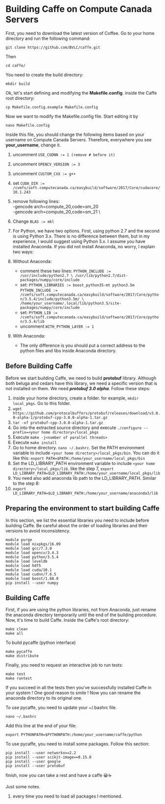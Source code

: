 # Building Caffe on Compute Canada Servers



First, you need to download the latest version of Coffee. Go to your home directory and run the following command:

    git clone https://github.com/BVLC/caffe.git
    
Then

    cd caffe/
You need to create the build directory:

    mkdir build
Ok, let's start defining and modifying the **Makefile.config**. inside the Caffe root directory:

    cp Makefile.config.example Makefile.config
  Now we want to modify the Makefile.config file. Start editing it by 
  

    nano Makefile.config
Inside this file, you should change the following items based on your username on Compute Canada Servers. Therefore, everywhere you see **your_username**, change it.

 1. uncomment `USE_CUDNN := 1 (remove # before it)`
 2. uncomment `OPENCV_VERSION := 3`
 3. uncomment `CUSTOM_CXX := g++`
 4. set `CUDA_DIR := /cvmfs/soft.computecanada.ca/easybuild/software/2017/Core/cudacore/10.1.243`
 5. remove following lines: </br>
    	-gencode arch=compute_20,code=sm_20 \
    	-gencode arch=compute_20,code=sm_21 \


 6. Change `BLAS := mkl`
 7. For Python, we have two options. First, using python 2.7 and the second is using Python 3.x. There is no difference between them, but in my experience, I would suggest using Python 3.x. I assume you have installed Anaconda. If you did not install Anaconda, no worry, I explain two ways:
 8. Without Anaconda:
	 - comment these two lines:
	 `PYTHON_INCLUDE := /usr/include/python2.7 \
		/usr/lib/python2.7/dist-packages/numpy/core/include`
	- set: 
    `PYTHON_LIBRARIES := boost_python35-mt python3.5m`
    `PYTHON_INCLUDE := /cvmfs/soft.computecanada.ca/easybuild/software/2017/Core/python/3.5.4/include/python3.5m/ \
    /home/your_username/.local/lib/python3.5/site-packages/numpy/core/include`
	 - set:
    `PYTHON_LIB := /cvmfs/soft.computecanada.ca/easybuild/software/2017/Core/python/3.5.4/lib`
    - uncomment `WITH_PYTHON_LAYER := 1`
 9. With Anaconda:
	  - The only difference is you should put a correct address to the python files and libs inside Anaconda directory.
## Before Building Caffe
Before we start building Caffe, we need to build **protobuf** library. Although both beluga and cedars have this library, we need a specific version that is not installed on them. We need _**protobuf 3.0 alpha**_. Follow these steps:

 1. inside your home directory, create a folder. for example, `mkdir local_pkgs`. Go to this folder.
 2. `wget https://github.com/protocolbuffers/protobuf/releases/download/v3.0.0-alpha-1/protobuf-cpp-3.0.0-alpha-1.tar.gz`
 3. `tar -xf protobuf-cpp-3.0.0-alpha-1.tar.gz`
 4. Go into the extracted source directory and execute `./configure --prefix=<your home directory>/local_pkgs`
 5. Execute `make -j<number of parallel threads>`
 6. Execute `make install`
 7. Go to home directory. `nano ~/.bashrc`. Set the PATH environment variable to include `<your home directory>/local_pkgs/bin`. You can do it like this: `export PATH=$PATH:/home/your_username/local_pkgs/bin`
 8. Set the LD_LIBRARY_PATH environment variable to include `<your home directory>/local_pkgs/lib`. Iike the step 7, `export LD_LIBRARY_PATH=$LD_LIBRARY_PATH:/home/your_username/local_pkgs/lib`
 9. You need also add anaconda lib path to the LD_LIBRARY_PATH. Similar to the step 8:
 10. `export LD_LIBRARY_PATH=$LD_LIBRARY_PATH:/home/your_username/anaconda3/lib`

## Preparing the environment to start building Caffe
In this section, we list the essential libraries you need to include before building Caffe. Be careful about the order of loading libraries and their versions to avoid inconsistency.

 

    module purge
    module load nixpkgs/16.09
    module load gcc/7.3.0
    module load opencv/3.4.3
    module load python/3.5.4
    module load leveldb
    module load hdf5
    module load cuda/10.1
    module load cudnn/7.6.5
    module load boost/1.68.0
    pip install --user numpy
    
   ## Building Caffe
First, if you are using the python libraries, not from Anaconda, just rename the anaconda directory temporarily until the end of the building procedure.
Now, it's time to build Caffe. Inside the Caffe's root directory:

    make clean
    make all
    
To build pycaffe (python interface)
   

    make pycaffe
    make distribute
    
Finally, you need to request an interactive job to run tests:

    make test
    make runtest

If you succeed in all the tests then you've successfully installed Caffe in your system ! One good reason to smile !
Now you can rename the anaconda directory to its original one.
    
To use pycaffe, you need to update your ~/.bashrc file.

    nano ~/.bashrc

Add this line at the end of your file:

    export PYTHONPATH=$PYTHONPATH:/home/your_username/caffe/python
    
To use pycaffe, you need to install some packages. Follow this section:

    pip install --user networkx==2.2
    pip install --user scikit-image==0.15.0
    pip install --user google
    pip install --user protobuf

finish, now you can take a rest and have a caffe 😀☕️

Just some notes.
 1. every time you need to load all packages I mentioned.
